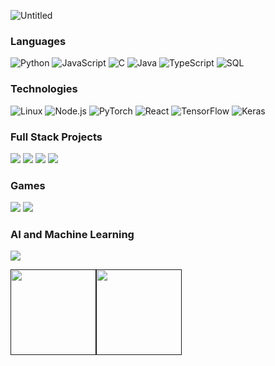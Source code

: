 ![Untitled](https://user-images.githubusercontent.com/98859282/199589115-728a62ad-c1eb-4b78-a4e0-e08f29664782.gif)

### Languages

![Python](https://img.shields.io/badge/-Python-000?&logo=Python)
![JavaScript](https://img.shields.io/badge/-JavaScript-000?&logo=JavaScript)
![C](https://img.shields.io/badge/-C-000?&logo=C)
![Java](https://img.shields.io/badge/-Java-000?&logo=Java&logoColor=007396)
![TypeScript](https://img.shields.io/badge/-TypeScript-000?&logo=TypeScript)
![SQL](https://img.shields.io/badge/-SQL-000?&logo=MySQL)


### Technologies 

![Linux](https://img.shields.io/badge/-Linux-000?&logo=Linux)
![Node.js](https://img.shields.io/badge/-Node.js-000?&logo=node.js)
![PyTorch](https://img.shields.io/badge/-PyTorch-000?&logo=PyTorch)
![React](https://img.shields.io/badge/-React-000?&logo=React)
![TensorFlow](https://img.shields.io/badge/-TensorFlow-000?&logo=TensorFlow)
![Keras](https://img.shields.io/badge/-Keras-000?&logo=Keras)

### Full Stack Projects

[![](https://img.shields.io/badge/-🧬%20Career%20Connect-000)](https://github.com/FehamIsmail/-hiza_tech-soen341project2023-)
[![](https://img.shields.io/badge/-🧬%20CUSEC%20-000)](https://github.com/cusec/2023)
[![](https://img.shields.io/badge/-🧬%20Grocery%20Website-000)](https://github.com/Afifr2001/Frescomin-Website)
[![](https://img.shields.io/badge/-🧬%20Drone%20Delivery-000)]([https://github.com/Afifr2001/Frescomin-Website](https://github.com/eljanvier2/343-GroupProject/tree/main))

### Games

[![](https://img.shields.io/badge/-🧬%20Wordle%20Solver-000)](https://github.com/HakimSkaik/WordleSolver)
[![](https://img.shields.io/badge/-🧬%20Snake%20And%20Ladders-000)](https://drive.google.com/drive/folders/1HO0JMj9UdI-oCLlcbgYG_1Ery69-XGBc)

### AI and Machine Learning

[![](https://img.shields.io/badge/-🧬%20Autonomous%20Car-000)](https://github.com/HakimSkaik/Autonomous-Car/blob/main/README.md)


<a href=""><img height="137px" src="https://github-readme-stats.vercel.app/api?username=HakimSkaik&hide_title=true&hide_border=true&show_icons=true&include_all_commits=true&count_private=true&line_height=21&text_color=000&icon_color=000&bg_color=0,ea6161,ffc64d,fffc4d,52fa5a&theme=graywhite" /><!-- wi*quL3fcV --><img height="137px" src="https://github-readme-stats.vercel.app/api/top-langs/?username=HakimSkaik&hide=html&hide_title=true&hide_border=true&layout=compact&langs_count=6&exclude_repo=comp426,Redventures-Movie-Quotes&text_color=000&icon_color=fff&bg_color=0,52fa5a,4dfcff,c64dff&theme=graywhite" /></a>

